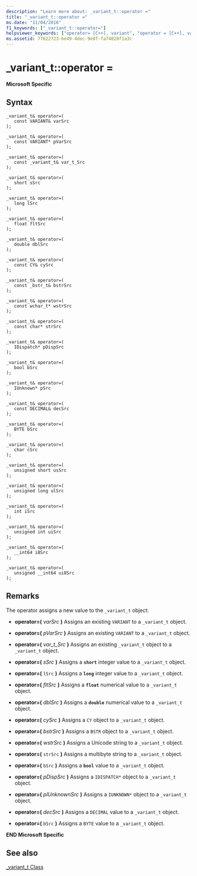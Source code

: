 ```yaml
---
description: "Learn more about: _variant_t::operator ="
title: "_variant_t::operator ="
ms.date: "11/04/2016"
f1_keywords: ["_variant_t::operator="]
helpviewer_keywords: ["operator= [C++], variant", "operator = [C++], variant", "= operator [C++], with specific Visual C++ objects"]
ms.assetid: 77622723-6e49-4dec-9e0f-fa74028f1a3c
---
```

# _variant_t::operator =

**Microsoft Specific**

## Syntax

```
_variant_t& operator=(
   const VARIANT& varSrc
);

_variant_t& operator=(
   const VARIANT* pVarSrc
);

_variant_t& operator=(
   const _variant_t& var_t_Src
);

_variant_t& operator=(
   short sSrc
);

_variant_t& operator=(
   long lSrc
);

_variant_t& operator=(
   float fltSrc
);

_variant_t& operator=(
   double dblSrc
);

_variant_t& operator=(
   const CY& cySrc
);

_variant_t& operator=(
   const _bstr_t& bstrSrc
);

_variant_t& operator=(
   const wchar_t* wstrSrc
);

_variant_t& operator=(
   const char* strSrc
);

_variant_t& operator=(
   IDispatch* pDispSrc
);

_variant_t& operator=(
   bool bSrc
);

_variant_t& operator=(
   IUnknown* pSrc
);

_variant_t& operator=(
   const DECIMAL& decSrc
);

_variant_t& operator=(
   BYTE bSrc
);

_variant_t& operator=(
   char cSrc
);

_variant_t& operator=(
   unsigned short usSrc
);

_variant_t& operator=(
   unsigned long ulSrc
);

_variant_t& operator=(
   int iSrc
);

_variant_t& operator=(
   unsigned int uiSrc
);

_variant_t& operator=(
   __int64 i8Src
);

_variant_t& operator=(
   unsigned __int64 ui8Src
);
```

## Remarks

The operator assigns a new value to the `_variant_t` object:

- **operator=(**  *varSrc*  **)** Assigns an existing `VARIANT` to a `_variant_t` object.

- **operator=(**  *pVarSrc*  **)** Assigns an existing `VARIANT` to a `_variant_t` object.

- **operator=(**  *var_t_Src*  **)** Assigns an existing `_variant_t` object to a `_variant_t` object.

- **operator=(**  *sSrc*  **)** Assigns a **`short`** integer value to a `_variant_t` object.

- **operator=(**  `lSrc`  **)** Assigns a **`long`** integer value to a `_variant_t` object.

- **operator=(**  *fltSrc*  **)** Assigns a **`float`** numerical value to a `_variant_t` object.

- **operator=(**  *dblSrc*  **)** Assigns a **`double`** numerical value to a `_variant_t` object.

- **operator=(**  *cySrc*  **)** Assigns a `CY` object to a `_variant_t` object.

- **operator=(**  *bstrSrc*  **)** Assigns a `BSTR` object to a `_variant_t` object.

- **operator=(**  *wstrSrc*  **)** Assigns a Unicode string to a `_variant_t` object.

- **operator=(**  `strSrc`  **)** Assigns a multibyte string to a `_variant_t` object.

- **operator=(**  `bSrc` **)** Assigns a **`bool`** value to a `_variant_t` object.

- **operator=(**  *pDispSrc*  **)** Assigns a `IDISPATCH*` object to a `_variant_t` object.

- **operator=(**  *pIUnknownSrc*  **)** Assigns a `IUNKNOWN*` object to a `_variant_t` object.

- **operator=(**  *decSrc*  **)** Assigns a `DECIMAL` value to a `_variant_t` object.

- **operator=(**  `bSrc` **)** Assigns a `BYTE` value to a `_variant_t` object.

**END Microsoft Specific**

## See also

[_variant_t Class](../cpp/variant-t-class.md)

